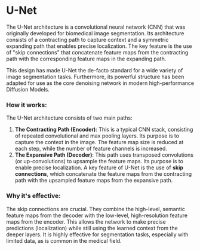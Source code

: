# U-Net

The U-Net architecture is a convolutional neural network (CNN) that was originally developed for biomedical image segmentation. Its architecture consists of a contracting path to capture context and a symmetric expanding path that enables precise localization. The key feature is the use of "skip connections" that concatenate feature maps from the contracting path with the corresponding feature maps in the expanding path.

This design has made U-Net the de-facto standard for a wide variety of image segmentation tasks. Furthermore, its powerful structure has been adapted for use as the core denoising network in modern high-performance Diffusion Models.

### How it works:

The U-Net architecture consists of two main paths:
1.  **The Contracting Path (Encoder)**: This is a typical CNN stack, consisting of repeated convolutional and max pooling layers. Its purpose is to capture the context in the image. The feature map size is reduced at each step, while the number of feature channels is increased.
2.  **The Expansive Path (Decoder)**: This path uses transposed convolutions (or up-convolutions) to upsample the feature maps. Its purpose is to enable precise localization. A key feature of U-Net is the use of **skip connections**, which concatenate the feature maps from the contracting path with the upsampled feature maps from the expansive path.

### Why it's effective:

The skip connections are crucial. They combine the high-level, semantic feature maps from the decoder with the low-level, high-resolution feature maps from the encoder. This allows the network to make precise predictions (localization) while still using the learned context from the deeper layers. It is highly effective for segmentation tasks, especially with limited data, as is common in the medical field. 